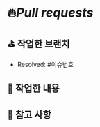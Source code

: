
# 🔥*Pull requests*

## ⛳️ **작업한 브랜치**
- Resolved: #이슈번호

## 👷 **작업한 내용**
<!-- 작업한 내용을 적어주세요. -->

## 🚨 참고 사항
<!-- 참고할 사항이 있다면 적어주세요. -->
